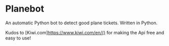 # Planebot
An automatic Python bot to detect good plane tickets. Written in Python. 

Kudos to [Kiwi.com]https://www.kiwi.com/en/() for making the Api free and easy to use!
